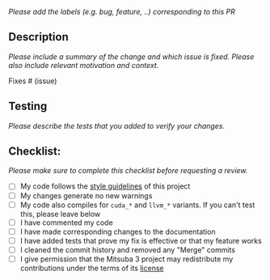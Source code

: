 *Please add the labels (e.g. bug, feature, ..) corresponding to this PR*

## Description

*Please include a summary of the change and which issue is fixed. Please also include relevant motivation and context.*

Fixes # (issue)

## Testing

*Please describe the tests that you added to verify your changes.*

## Checklist:

*Please make sure to complete this checklist before requesting a review.*

- [ ] My code follows the [style guidelines](https://mitsuba2.readthedocs.io/en/latest/src/developer_guide/intro.html#introduction) of this project
- [ ] My changes generate no new warnings
- [ ] My code also compiles for `cuda_*` and `llvm_*` variants. If you can't test this, please leave below
- [ ] I have commented my code
- [ ] I have made corresponding changes to the documentation
- [ ] I have added tests that prove my fix is effective or that my feature works
- [ ] I cleaned the commit history and removed any "Merge" commits
- [ ] I give permission that the Mitsuba 3 project may redistribute my contributions under the terms of its [license](https://github.com/mitsuba-renderer/mitsuba2/blob/master/LICENSE)
